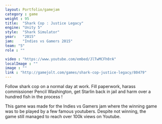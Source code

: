 ```yaml
---
layout: Portfolio/gamejam
category : game
weight : 95
title:  "Shark Cop : Justice Legacy"
engine: "Unity 5"
style:  "Shark Simulator"
year:   "2015"
jam:    "Indies vs Gamers 2015"
team: "5"
role : ""

video : "https://www.youtube.com/embed/JlTwMCFh0rA"
localImage : ""
image : ""
link : "http://gamejolt.com/games/shark-cop-justice-legacy/80479"
---
```

Follow shark cop on a normal day at work. Fill paperwork, harass commissioner Pencil Washington, get Starlin back in jail and harm over a hundred fish in the process !

This game was made for the Indies vs Gamers jam where the winning game was to be played by a few famous youtubers. Despite not winning, the game still managed to reach over 100k views on Youtube.